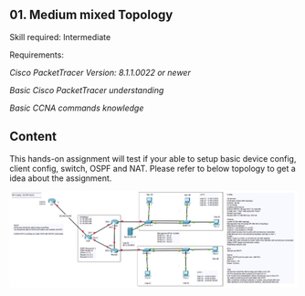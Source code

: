 ## 01. Medium mixed Topology

Skill required: Intermediate

Requirements:

*Cisco PacketTracer Version: 8.1.1.0022 or newer*

*Basic Cisco PacketTracer understanding*

*Basic CCNA commands knowledge* 

## Content

This hands-on assignment will test if your able to setup basic device config, client config, switch, OSPF and NAT. Please refer to below topology to get a idea about the assignment.

![Topology](Topology.PNG)